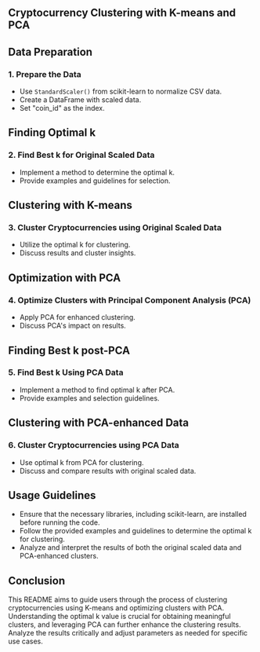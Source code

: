 ## Cryptocurrency Clustering with K-means and PCA

## Data Preparation
### 1. Prepare the Data
- Use `StandardScaler()` from scikit-learn to normalize CSV data.
- Create a DataFrame with scaled data.
- Set "coin_id" as the index.

## Finding Optimal k
### 2. Find Best k for Original Scaled Data
- Implement a method to determine the optimal k.
- Provide examples and guidelines for selection.

## Clustering with K-means
### 3. Cluster Cryptocurrencies using Original Scaled Data
- Utilize the optimal k for clustering.
- Discuss results and cluster insights.

## Optimization with PCA
### 4. Optimize Clusters with Principal Component Analysis (PCA)
- Apply PCA for enhanced clustering.
- Discuss PCA's impact on results.

## Finding Best k post-PCA
### 5. Find Best k Using PCA Data
- Implement a method to find optimal k after PCA.
- Provide examples and selection guidelines.

## Clustering with PCA-enhanced Data
### 6. Cluster Cryptocurrencies using PCA Data
- Use optimal k from PCA for clustering.
- Discuss and compare results with original scaled data.

## Usage Guidelines
- Ensure that the necessary libraries, including scikit-learn, are installed before running the code.
- Follow the provided examples and guidelines to determine the optimal k for clustering.
- Analyze and interpret the results of both the original scaled data and PCA-enhanced clusters.

## Conclusion
This README aims to guide users through the process of clustering cryptocurrencies using K-means and optimizing clusters with PCA. Understanding the optimal k value is crucial for obtaining meaningful clusters, and leveraging PCA can further enhance the clustering results. Analyze the results critically and adjust parameters as needed for specific use cases.
